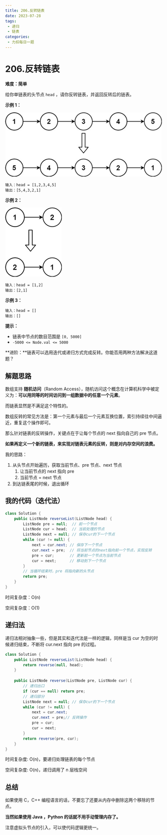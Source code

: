 ```yaml
---
title: 206.反转链表
date: 2023-07-28
tags: 
 - 递归
 - 链表
categories:
 - 力扣每日一题
---
```


# 206.反转链表

**难度：简单**

给你单链表的头节点 `head` ，请你反转链表，并返回反转后的链表。

**示例 1：**

![img](./assets/rev1ex1.jpg)

```
输入：head = [1,2,3,4,5]
输出：[5,4,3,2,1]
```

**示例 2：**

![img](./assets/rev1ex2.jpg)

```
输入：head = [1,2]
输出：[2,1]
```

**示例 3：**

```
输入：head = []
输出：[]
```

**提示：**

- 链表中节点的数目范围是 `[0, 5000]`
- `-5000 <= Node.val <= 5000`

**进阶：**链表可以选用迭代或递归方式完成反转。你能否用两种方法解决这道题？

## 解题思路

数组支持 **随机访问**（Random Access），随机访问这个概念在计算机科学中被定义为：**可以用同等的时间访问到一组数据中的任意一个元素**。

而链表显然是不满足这个特性的。

数组反转的常见方法是：第一个元素与最后一个元素互换位置，索引持续往中间逼近，重复这个操作即可。

那么针对链表的反转操作，关键点在于让每个节点的 next 指向自己的 pre 节点。

**如果再定义一个新的链表，来实现对链表元素的反转，则是对内存空间的浪费。**

我的思路：

1. 从头节点开始遍历，获取当前节点、pre 节点、next 节点
   1. 让当前节点的 next 指向 pre
   2. 当前节点 = next 节点
2. 到达链表尾的时候，退出循环

## 我的代码（迭代法）

```java
class Solution {
    public ListNode reverseList(ListNode head) {
        ListNode pre = null;  // 前一个节点
        ListNode cur = head;  // 当前处理的节点
        ListNode next = null; // 保存cur的下一个节点
        while (cur != null) {
            next = cur.next; // 保存下一个节点
            cur.next = pre;  // 将当前节点的next指向前一个节点，实现反转
            pre = cur;       // 更新前一个节点为当前节点
            cur = next;      // 移动到下一个节点
        }
        // 当循环结束时，pre 将指向新的头节点
        return pre;
    }
}
```

时间复杂度：O(n)

空间复杂度：O(1)

## 递归法

递归法相对抽象一些，但是其实和迭代法是一样的逻辑，同样是当 cur 为空的时候递归结束，不断将 cur.next 指向 pre 的过程。

```java
class Solution {
    public ListNode reverseList(ListNode head) {
        return reverse(null, head);
    }

    public ListNode reverse(ListNode pre, ListNode cur) {
        // 递归出口
        if (cur == null) return pre;
        // 递归部分
        ListNode next = null; // 保存cur的下一个节点
        while (cur != null) {
            next = cur.next;
            cur.next = pre;// 反转操作
            pre = cur;
            cur = next;
        }
        return reverse(pre, cur);
    }
}
```

时间复杂度: O(n)，要递归处理链表的每个节点

空间复杂度: O(n)，递归调用了 n 层栈空间

## 总结

如果使用 C，C++ 编程语言的话，不要忘了还要从内存中删除这两个移除的节点。

**当然如果使用 Java ，Python 的话就不用手动管理内存了。**

注意虚拟头节点的引入，可以使代码逻辑更统一。
